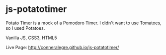 # js-potatotimer
Potato Timer is a mock of a Pomodoro Timer. I didn't want to use Tomatoes, so I used Potatoes.

Vanilla JS, CSS3, HTML5

Live Page: http://conneralegre.github.io/js-potatotimer/
